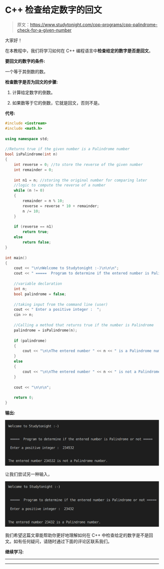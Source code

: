 # C++ 检查给定数字的回文

> 原文：<https://www.studytonight.com/cpp-programs/cpp-palindrome-check-for-a-given-number>

大家好！

在本教程中，我们将学习如何在 C++ 编程语言中**检查给定的数字是否是回文**。

**要回文的数字的条件:**

一个等于其倒数的数。

**检查数字是否为回文的步骤:**

1.  计算给定数字的倒数。

2.  如果数等于它的倒数，它就是回文，否则不是。

**代号:**

```cpp
#include <iostream>
#include <math.h>

using namespace std;

//Returns true if the given number is a Palindrome number
bool isPalindrome(int n)
{
    int reverse = 0; //to store the reverse of the given number
    int remainder = 0;

    int n1 = n; //storing the original number for comparing later
    //logic to compute the reverse of a number
    while (n != 0)
    {
        remainder = n % 10;
        reverse = reverse * 10 + remainder;
        n /= 10;
    }

    if (reverse == n1)
        return true;
    else
        return false;
}

int main()
{
    cout << "\n\nWelcome to Studytonight :-)\n\n\n";
    cout << " =====  Program to determine if the entered number is Palindrome or not ===== \n\n";

    //variable declaration
    int n;
    bool palindrome = false;

    //taking input from the command line (user)
    cout << " Enter a positive integer :  ";
    cin >> n;

    //Calling a method that returns true if the number is Palindrome
    palindrome = isPalindrome(n);

    if (palindrome)
    {
        cout << "\n\nThe entered number " << n << " is a Palindrome number.";
    }
    else
    {
        cout << "\n\nThe entered number " << n << " is not a Palindrome number.";
    }

    cout << "\n\n\n";

    return 0;
}
```

**输出:**

![C++  palindrome program output 1](img/c462f9b0c3aabf598e2e4901fa91bf4f.png)

让我们尝试另一种输入，

![C++  palindrome program output 2](img/3a62ee38a6ba578d6e20947dc36419c5.png)

我们希望这篇文章能帮助你更好地理解如何在 C++ 中检查给定的数字是不是回文。如有任何疑问，请随时通过下面的评论区联系我们。

**继续学习:**

* * *

* * *
